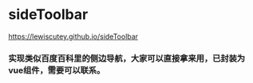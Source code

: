 # sideToolbar
https://lewiscutey.github.io/sideToolbar
### 实现类似百度百科里的侧边导航，大家可以直接拿来用，已封装为vue组件，需要可以联系。
